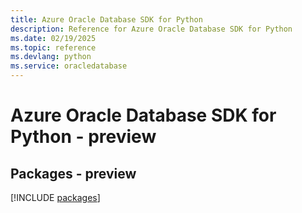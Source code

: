 ```yaml
---
title: Azure Oracle Database SDK for Python
description: Reference for Azure Oracle Database SDK for Python
ms.date: 02/19/2025
ms.topic: reference
ms.devlang: python
ms.service: oracledatabase
---
```

# Azure Oracle Database SDK for Python - preview
## Packages - preview
[!INCLUDE [packages](oracle-database-index.md)]